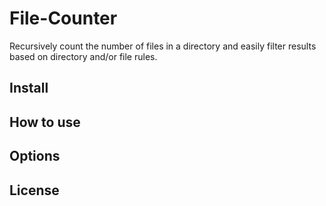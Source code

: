 # File-Counter
Recursively count the number of files in a directory and easily filter results
based on directory and/or file rules.

## Install


## How to use


## Options


## License
